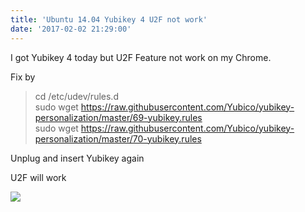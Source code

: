 ```yaml
---
title: 'Ubuntu 14.04 Yubikey 4 U2F not work'
date: '2017-02-02 21:29:00'
---
```


I got Yubikey 4 today but U2F Feature not work on my Chrome.  
  
Fix by  
  

> cd /etc/udev/rules.d  
> sudo wget https://raw.githubusercontent.com/Yubico/yubikey-personalization/master/69-yubikey.rules  
> sudo wget https://raw.githubusercontent.com/Yubico/yubikey-personalization/master/70-yubikey.rules

  
Unplug and insert Yubikey again  
  
U2F will work  
  
[![](https://2.bp.blogspot.com/-qa7vm2ZuWok/WJNCRgbPw1I/AAAAAAAAuEs/FOtXdkP6zWEYaDgZtulvJUnv3b6yC7NNQCLcB/s640/_IMG_20170202_200400.jpg)](https://2.bp.blogspot.com/-qa7vm2ZuWok/WJNCRgbPw1I/AAAAAAAAuEs/FOtXdkP6zWEYaDgZtulvJUnv3b6yC7NNQCLcB/s1600/_IMG_20170202_200400.jpg)  
